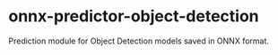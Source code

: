 # onnx-predictor-object-detection
Prediction module for Object Detection models saved in ONNX format.
